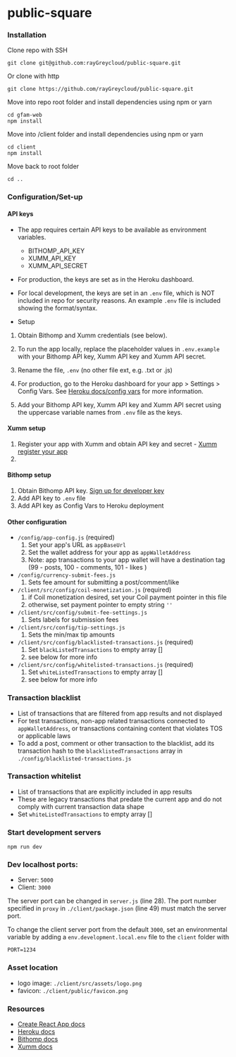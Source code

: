 # public-square

### Installation

Clone repo with SSH

```
git clone git@github.com:rayGreycloud/public-square.git

```

Or clone with http

```
git clone https://github.com/rayGreycloud/public-square.git
```

Move into repo root folder and install dependencies using npm or yarn

```
cd gfam-web
npm install
```

Move into /client folder and install dependencies using npm or yarn

```
cd client
npm install
```

Move back to root folder

```
cd ..
```

### Configuration/Set-up

#### API keys

- The app requires certain API keys to be available as environment variables.
  - BITHOMP_API_KEY
  - XUMM_API_KEY
  - XUMM_API_SECRET
- For production, the keys are set as in the Heroku dashboard.
- For local development, the keys are set in an `.env` file, which is NOT included in repo for security reasons. An example `.env` file is included showing the format/syntax.

- Setup

1. Obtain Bithomp and Xumm credentials (see below).
2. To run the app locally, replace the placeholder values in `.env.example` with your Bithomp API key, Xumm API key and Xumm API secret.
3. Rename the file, `.env` (no other file ext, e.g. .txt or .js)

4. For production, go to the Heroku dashboard for your app > Settings > Config Vars. See [Heroku docs/config vars](https://devcenter.heroku.com/articles/config-vars) for more information.
5. Add your Bithomp API key, Xumm API key and Xumm API secret using the uppercase variable names from `.env` file as the keys.

#### Xumm setup

1. Register your app with Xumm and obtain API key and secret - [Xumm register your app](https://xumm.readme.io/docs/register-your-app)
2.

#### Bithomp setup

1. Obtain Bithomp API key. [Sign up for developer key](https://bithomp.com/developer)
2. Add API key to `.env` file
3. Add API key as Config Vars to Heroku deployment

#### Other configuration

- `/config/app-config.js` (required)
  1. Set your app's URL as `appBaseUrl`
  2. Set the wallet address for your app as `appWalletAddress`
  3. Note: app transactions to your app wallet will have a destination tag (99 - posts, 100 - comments, 101 - likes )
- `/config/currency-submit-fees.js`
  1. Sets fee amount for submitting a post/comment/like
- `/client/src/config/coil-monetization.js` (required)
  1. if Coil monetization desired, set your Coil payment pointer in this file
  2. otherwise, set payment pointer to empty string `''`
- `/client/src/config/submit-fee-settings.js`
  1. Sets labels for submission fees
- `/client/src/config/tip-settings.js`
  1. Sets the min/max tip amounts
- `/client/src/config/blacklisted-transactions.js` (required)
  1. Set `blackListedTransactions` to empty array []
  2. see below for more info
- `/client/src/config/whitelisted-transactions.js` (required)
  1. Set `whiteListedTransactions` to empty array []
  2. see below for more info

### Transaction blacklist

- List of transactions that are filtered from app results and not displayed
- For test transactions, non-app related transactions connected to `appWalletAddress`, or transactions containing content that violates TOS or applicable laws
- To add a post, comment or other transaction to the blacklist, add its transaction hash to the `blacklistedTransactions` array in `./config/blacklisted-transactions.js`

### Transaction whitelist

- List of transactions that are explicitly included in app results
- These are legacy transactions that predate the current app and do not comply with current transaction data shape
- Set `whiteListedTransactions` to empty array []

### Start development servers

```
npm run dev
```

### Dev localhost ports:

- Server: `5000`
- Client: `3000`

The server port can be changed in `server.js` (line 28). The port number specified in `proxy` in `./client/package.json` (line 49) must match the server port.

To change the client server port from the default `3000`, set an environmental variable by adding a `env.development.local.env` file to the `client` folder with

```
PORT=1234
```

### Asset location

- logo image: `./client/src/assets/logo.png`
- favicon: `./client/public/favicon.png`

### Resources

- [Create React App docs](https://facebook.github.io/create-react-app/docs)
- [Heroku docs](https://devcenter.heroku.com/)
- [Bithomp docs](https://docs.bithomp.com/#introduction)
- [Xumm docs](https://xumm.readme.io/docs/introduction)
